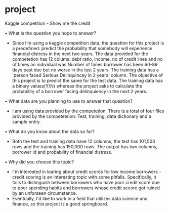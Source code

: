 # project
Kaggle competition - Show me the credit 

•	What is the question you hope to answer?
-	Since I’m using a kaggle competition data, the question for this project is a predefined: predict the probability that somebody will experience financial distress in the next two years.   The data provided for the competetion has 12 colums:  debt ratio, income, no of credit lines and no of times an individual was Number of times borrower has been 60-89 days past due but no worse in the last 2 years. The training data has a 'person faced Serious Delinquincey in 2 years' column. The objective of this project is to predict the same for the test data. The training data has a binary values(Y/N) whereas the project asks to calculate the probability of a borrower facing delinquiency in the next 2 years. 

•	What data are you planning to use to answer that question?
- I am using data provided by the competetion. There is a total of four files provided by the competeteion: Test, training, data dictionary and a sample entry. 

•	What do you know about the data so far?
- Both the test and training data have 12 columns, the test has 101,503 rows and the training has 150,000 rows. The output has two columns, borrower id and probability of financial distress. 

•	Why did you choose this topic?
- I'm interested in learing about credit scores for low income borrowers - credit scoring is an interesting topic with some pitfalls. Specifically, it fails to distinguish between borrowers who have poor credit score due to poor spending habits and borrowers whose credit sccore got ruined by an unforseen circumstance. 
- Eventually, I'd like to work in a field that utilizes data science and finance, so this project is a good springboard. 
